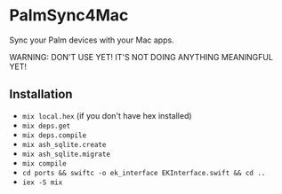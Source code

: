 # PalmSync4Mac

Sync your Palm devices with your Mac apps.

WARNING: DON'T USE YET! IT'S NOT DOING ANYTHING MEANINGFUL YET!

## Installation

- `mix local.hex` (if you don't have hex installed)
- `mix deps.get`
- `mix deps.compile`
- `mix ash_sqlite.create`
- `mix ash_sqlite.migrate`
- `mix compile`
- `cd ports && swiftc -o ek_interface EKInterface.swift && cd ..`
- `iex -S mix`
